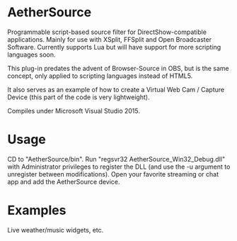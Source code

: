# AetherSource
Programmable script-based source filter for DirectShow-compatible applications. Mainly for use with XSplit, FFSplit and Open Broadcaster Software. Currently supports Lua but will have support for more scripting languages soon.

This plug-in predates the advent of Browser-Source in OBS, but is the same concept, only applied to scripting languages instead of HTML5.

It also serves as an example of how to create a Virtual Web Cam / Capture Device (this part of the code is very lightweight).

Compiles under Microsoft Visual Studio 2015.

# Usage
CD to "AetherSource/bin".
Run "regsvr32 AetherSource_Win32_Debug.dll" with Administrator privileges to register the DLL (and use the -u argument to unregister between modifications).
Open your favorite streaming or chat app and add the AetherSource device.

# Examples
Live weather/music widgets, etc.
